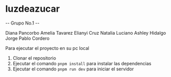 # luzdeazucar

-- Grupo No.1 --

Diana Pancorbo 
Amelia Tavarez 
Elianyi Cruz 
Natalia Luciano 
Ashley Hidalgo 
Jorge Pablo Cordero 


Para ejecutar el proyecto en su pc local

1. Clonar el repositorio
2. Ejecutar el comando `pnpm install` para instalar las dependencias
3. Ejecutar el comando `pnpm run dev` para iniciar el servidor
